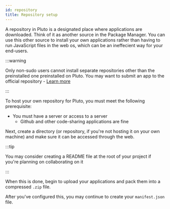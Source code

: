 ```yaml
---
id: repository
title: Repository setup
---
```


A repository in Pluto is a designated place where applications are downloaded. Think of it as another source in the Package Manager. You can use this other source to install your own applications rather than having to run JavaScript files in the web os, which can be an ineffecient way for your end-users.

:::warning

Only non-sudo users cannot install separate repositories other than the preinstalled one preinstalled on Pluto. You may want to submit an app to the official repository - [Learn more](submitting-app)

:::

To host your own repository for Pluto, you must meet the following prerequisite:  

* You must have a server or access to a server  
    * Github and other code-sharing applications are fine

Next, create a directory (or repository, if you're not hosting it on your own machine) and make sure it can be accessed through the web.  

:::tip

You may consider creating a README file at the root of your project if you're planning on collaborating on it

:::

When this is done, begin to upload your applications and pack them into a compressed `.zip` file.

After you've configured this, you may continue to create your `manifest.json` file.